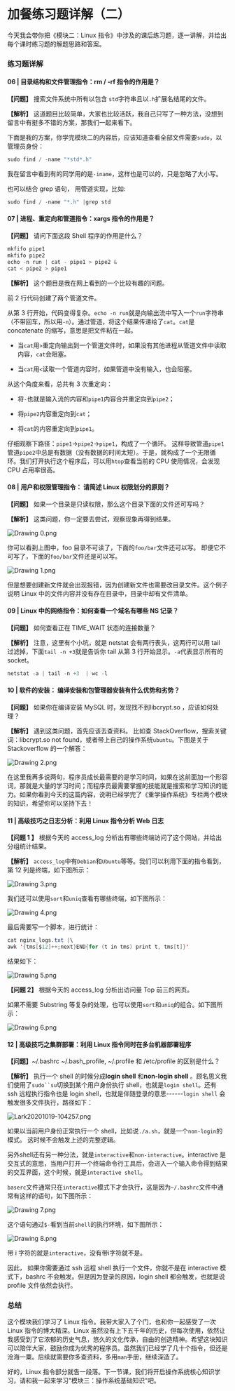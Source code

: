 # 加餐练习题详解（二）

今天我会带你把《模块二：Linux 指令》中涉及的课后练习题，逐一讲解，并给出每个课时练习题的解题思路和答案。

### 练习题详解

#### 06 \| 目录结构和文件管理指令：rm / -rf 指令的作用是？

**【问题】** 搜索文件系统中所有以包含 `std`字符串且以`.h`扩展名结尾的文件。

**【解析】** 这道题目比较简单，大家也比较活跃，我自己只写了一种方法，没想到留言中有挺多不错的方案，那我们一起来看下。

下面是我的方案，你学完模块二的内容后，应该知道查看全部文件需要`sudo`，以管理员身份：

```java
sudo find / -name "*std*.h"
```

我在留言中看到有的同学用的是`-iname`，这样也是可以的，只是忽略了大小写。

也可以结合 grep 语句， 用管道实现，比如:

```java
sudo find / -name "*.h" |grep std
```

#### 07 \| 进程、重定向和管道指令：xargs 指令的作用是？

**【问题】** 请问下面这段 Shell 程序的作用是什么？

```java
mkfifo pipe1
mkfifo pipe2
echo -n run | cat - pipe1 > pipe2 &
cat < pipe2 > pipe1
```

**【解析】** 这个题目是我在网上看到的一个比较有趣的问题。

前 2 行代码创建了两个管道文件。

从第 3 行开始，代码变得复杂。`echo -n run`就是向输出流中写入一个`run`字符串（不带回车，所以用`-n`）。通过管道，将这个结果传递给了`cat`。`cat`是 concatenate 的缩写，意思是把文件粘在一起。

* 当`cat`用`>`重定向输出到一个管道文件时，如果没有其他进程从管道文件中读取内容，`cat`会阻塞。

* 当`cat`用`<`读取一个管道内容时，如果管道中没有输入，也会阻塞。

从这个角度来看，总共有 3 次重定向：

* 将`-`也就是输入流的内容和`pipe1`内容合并重定向到`pipe2`；

* 将`pipe2`内容重定向到`cat`；

* 将`cat`的内容重定向到`pipe1`。

仔细观察下路径：`pipe1`-\>`pipe2`-\>`pipe1`，构成了一个循环。 这样导致管道`pipe1`管道`pipe2`中总是有数据（没有数据的时间太短）。于是，就构成了一个无限循环。我们打开执行这个程序后，可以用`htop`查看当前的 CPU 使用情况，会发现 CPU 占用率很高。

#### 08 \| 用户和权限管理指令： 请简述 Linux 权限划分的原则？

**【问题】** 如果一个目录是只读权限，那么这个目录下面的文件还可写吗？

**【解析】** 这类问题，你一定要去尝试，观察现象再得到结果。


<Image alt="Drawing 0.png" src="https://s0.lgstatic.com/i/image/M00/5F/76/Ciqc1F-JYOSAEeZOAAK-jHkfQpk505.png"/> 


你可以看到上图中，foo 目录不可读了，下面的`foo/bar`文件还可以写。 即便它不可写了，下面的`foo/bar`文件还是可以写。


<Image alt="Drawing 1.png" src="https://s0.lgstatic.com/i/image/M00/5F/76/Ciqc1F-JYOuACHgqAADld0-OED0560.png"/> 


但是想要创建新文件就会出现报错，因为创建新文件也需要改目录文件。这个例子说明 Linux 中的文件内容并没有存在目录中，目录中却有文件清单。

#### 09 \| Linux 中的网络指令：如何查看一个域名有哪些 NS 记录？

**【问题】** 如何查看正在 TIME_WAIT 状态的连接数量？

**【解析】** 注意，这里有个小坑，就是 netstat 会有两行表头，这两行可以用 tail 过滤掉，下面`tail -n +3`就是告诉你 tail 从第 3 行开始显示。`-a`代表显示所有的 socket。

```java
netstat -a | tail -n +3  | wc -l
```

#### 10 \| 软件的安装： 编译安装和包管理器安装有什么优势和劣势？

**【问题】** 如果你在编译安装 MySQL 时，发现找不到libcrypt.so ，应该如何处理？

**【解析】** 遇到这类问题，首先应该去查资料。 比如查 StackOverflow，搜索关键词：libcrypt.so not found，或者带上自己的操作系统`ubuntu`。下图是关于 Stackoverflow 的一个解答：


<Image alt="Drawing 2.png" src="https://s0.lgstatic.com/i/image/M00/5F/76/Ciqc1F-JYUSACvI4AABGKWEIwZc693.png"/> 


在这里我再多说两句，程序员成长最需要的是学习时间，如果在这前面加一个形容词，那就是大量的学习时间；而程序员最需要掌握的技能就是搜索和学习知识的能力。如果你看到今天的这篇内容，说明已经学完了《重学操作系统》专栏两个模块的知识，希望你可以坚持下去！

#### 11 \| 高级技巧之日志分析：利用 Linux 指令分析 Web 日志

**【问题 1 】** 根据今天的 access_log 分析出有哪些终端访问了这个网站，并给出分组统计结果。

**【解析】** `access_log`中有`Debian`和`Ubuntu`等等。我们可以利用下面的指令看到，第 12 列是终端，如下图所示：


<Image alt="Drawing 3.png" src="https://s0.lgstatic.com/i/image/M00/5F/77/Ciqc1F-JYVKAeXxWAAFX4ed-XgU367.png"/> 


我们还可以使用`sort`和`uniq`查看有哪些终端，如下图所示：


<Image alt="Drawing 4.png" src="https://s0.lgstatic.com/i/image/M00/5F/77/Ciqc1F-JYVqABf8YAAJ8F9oyYEk538.png"/> 


最后需要写一个脚本，进行统计：

```java
cat nginx_logs.txt |\
awk '{tms[$12]++;next}END{for (t in tms) print t, tms[t]}'
```

结果如下：


<Image alt="Drawing 5.png" src="https://s0.lgstatic.com/i/image/M00/5F/82/CgqCHl-JYWCAQ5S7AALOO3VxYyE532.png"/> 


**【问题 2】** 根据今天的 access_log 分析出访问量 Top 前三的网页。

如果不需要 Substring 等复杂的处理，也可以使用`sort`和`uniq`的组合。如下图所示：


<Image alt="Drawing 6.png" src="https://s0.lgstatic.com/i/image/M00/5F/82/CgqCHl-JYWmASpWzAAHX7u4P8x4076.png"/> 


#### 12 \| 高级技巧之集群部署：利用 Linux 指令同时在多台机器部署程序

**【问题】**\~/.bashrc \~/.bash_profile, \~/.profile 和 /etc/profile 的区别是什么？

**【解析】** 执行一个 shell 的时候分成**login shell** 和**non-login shell** 。顾名思义我们使用了```sudo``su```切换到某个用户身份执行 shell，也就是`login shell`。还有 ssh 远程执行指令也是 login shell，也就是伴随登录的意思------`login shell` 会触发很多文件执行，路径如下：


<Image alt="Lark20201019-104257.png" src="https://s0.lgstatic.com/i/image/M00/60/2F/CgqCHl-M_a2AB4DCAABaALYsBvA370.png"/> 


如果以当前用户身份正常执行一个 shell，比如说`./a.sh`，就是一个`non-login`的模式。 这时候不会触发上述的完整逻辑。

另外shell还有另一种分法，就是`interactive`和`non-interactive`。interactive 是交互式的意思，当用户打开一个终端命令行工具后，会进入一个输入命令得到结果的交互界面，这个时候，就是`interactive shell`。

`baserc`文件通常只在`interactive`模式下才会执行，这是因为`~/.bashrc`文件中通常有这样的语句，如下图所示：


<Image alt="Drawing 7.png" src="https://s0.lgstatic.com/i/image/M00/5F/82/CgqCHl-JYZmAU3eiAADOD88ztPA917.png"/> 


这个语句通过`$-`看到当前`shell`的执行环境，如下图所示：


<Image alt="Drawing 8.png" src="https://s0.lgstatic.com/i/image/M00/5F/77/Ciqc1F-JYZ-AKItgAABi7Cu95fc751.png"/> 


带 i 字符的就是`interactive`，没有带i字符就不是。

因此， 如果你需要通过 ssh 远程 shell 执行一个文件，你就不是在 interactive 模式下，bashrc 不会触发。但是因为登录的原因，login shell 都会触发，也就是说 profile 文件依然会执行。

### 总结

这个模块我们学习了 Linux 指令。我带大家入了个门，也和你一起感受了一次 Linux 指令的博大精深。Linux 虽然没有上下五千年的历史，但每次使用，依然让我感受到了它浓郁的历史气息，悠久的文化传承，自由的创造精神。希望这块知识可以陪伴大家，鼓励你成为优秀的程序员。虽然我们已经学了几十个指令，但还是沧海一粟。后续就需要你多查资料，多用`man`手册，继续深造了。

好的，Linux 指令部分就告一段落。下一节课，我们将开启操作系统核心知识学习，请和我一起来学习"模块三：操作系统基础知识"吧。

